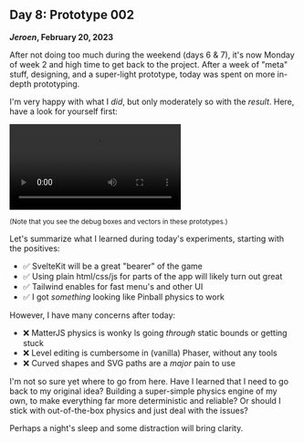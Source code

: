 ## Day 8: Prototype 002

**_Jeroen_, February 20, 2023**

After not doing too much during the weekend (days 6 & 7), it's now Monday of week 2 and high time to get back to the project.
After a week of "meta" stuff, designing, and a super-light prototype, today was spent on more in-depth prototyping.

I'm very happy with what I _did_, but only moderately so with the _result_.
Here, have a look for yourself first:

<video controls loop>
  <source src="/img/pincrediball-prototype-002.mp4" type="video/mp4" />
  Video recording of an extremely crude demo pinball machine.
</video>

<small>(Note that you see the debug boxes and vectors in these prototypes.)</small>

Let's summarize what I learned during today's experiments, starting with the positives:

- ✅ SvelteKit will be a great "bearer" of the game
- ✅ Using plain html/css/js for parts of the app will likely turn out great
- ✅ Tailwind enables for fast menu's and other UI
- ✅ I got _something_ looking like Pinball physics to work

However, I have many concerns after today:

- ❌ MatterJS physics is wonky ls going _through_ static bounds or getting stuck
- ❌ Level editing is cumbersome in (vanilla) Phaser, without any tools
- ❌ Curved shapes and SVG paths are a _major_ pain to use

I'm not so sure yet where to go from here.
Have I learned that I need to go back to my original idea?
Building a super-simple physics engine of my own, to make everything far more deterministic and reliable?
Or should I stick with out-of-the-box physics and just deal with the issues?

Perhaps a night's sleep and some distraction will bring clarity.
